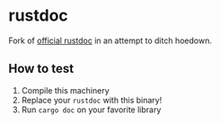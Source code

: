 # rustdoc

Fork of [official rustdoc](https://github.com/rust-lang/rust/tree/master/src/librustdoc) in an attempt to ditch hoedown.

## How to test

1. Compile this machinery
2. Replace your `rustdoc` with this binary!
3. Run `cargo doc` on your favorite library
